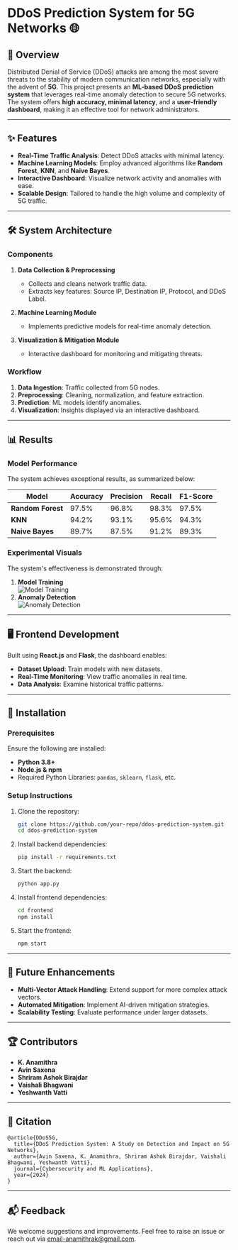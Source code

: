 
# DDoS Prediction System for 5G Networks 🌐

## 🚀 Overview  
Distributed Denial of Service (DDoS) attacks are among the most severe threats to the stability of modern communication networks, especially with the advent of **5G**. This project presents an **ML-based DDoS prediction system** that leverages real-time anomaly detection to secure 5G networks. The system offers **high accuracy, minimal latency**, and a **user-friendly dashboard**, making it an effective tool for network administrators.

---

## ✨ Features  
- **Real-Time Traffic Analysis**: Detect DDoS attacks with minimal latency.  
- **Machine Learning Models**: Employ advanced algorithms like **Random Forest**, **KNN**, and **Naive Bayes**.  
- **Interactive Dashboard**: Visualize network activity and anomalies with ease.  
- **Scalable Design**: Tailored to handle the high volume and complexity of 5G traffic.

---

## 🛠 System Architecture  
### Components  
1. **Data Collection & Preprocessing**  
   - Collects and cleans network traffic data.  
   - Extracts key features: Source IP, Destination IP, Protocol, and DDoS Label.

2. **Machine Learning Module**  
   - Implements predictive models for real-time anomaly detection.

3. **Visualization & Mitigation Module**  
   - Interactive dashboard for monitoring and mitigating threats.

### Workflow  
1. **Data Ingestion**: Traffic collected from 5G nodes.  
2. **Preprocessing**: Cleaning, normalization, and feature extraction.  
3. **Prediction**: ML models identify anomalies.  
4. **Visualization**: Insights displayed via an interactive dashboard.

---

## 📊 Results  
### Model Performance  
The system achieves exceptional results, as summarized below:

| Model          | Accuracy | Precision | Recall | F1-Score |
|----------------|----------|-----------|--------|----------|
| **Random Forest** | 97.5%    | 96.8%     | 98.3%  | 97.5%    |
| **KNN**          | 94.2%    | 93.1%     | 95.6%  | 94.3%    |
| **Naive Bayes**   | 89.7%    | 87.5%     | 91.2%  | 89.3%    |

### Experimental Visuals  
The system's effectiveness is demonstrated through:  
1. **Model Training**  
   ![Model Training](path-to-training-image.png)  
2. **Anomaly Detection**  
   ![Anomaly Detection](path-to-prediction-image.png)

---

## 🖥 Frontend Development  
Built using **React.js** and **Flask**, the dashboard enables:  
- **Dataset Upload**: Train models with new datasets.  
- **Real-Time Monitoring**: View traffic anomalies in real time.  
- **Data Analysis**: Examine historical traffic patterns.  

---

## 🔧 Installation  
### Prerequisites  
Ensure the following are installed:  
- **Python 3.8+**  
- **Node.js & npm**  
- Required Python Libraries: `pandas`, `sklearn`, `flask`, etc.  

### Setup Instructions  
1. Clone the repository:  
   ```bash
   git clone https://github.com/your-repo/ddos-prediction-system.git
   cd ddos-prediction-system
   ```  
2. Install backend dependencies:  
   ```bash
   pip install -r requirements.txt
   ```  
3. Start the backend:  
   ```bash
   python app.py
   ```  
4. Install frontend dependencies:  
   ```bash
   cd frontend
   npm install
   ```  
5. Start the frontend:  
   ```bash
   npm start
   ```

---

## 🔮 Future Enhancements  
- **Multi-Vector Attack Handling**: Extend support for more complex attack vectors.  
- **Automated Mitigation**: Implement AI-driven mitigation strategies.  
- **Scalability Testing**: Evaluate performance under larger datasets.

---

## 🏆 Contributors  
- **K. Anamithra**  
- **Avin Saxena**  
- **Shriram Ashok Birajdar**  
- **Vaishali Bhagwani**  
- **Yeshwanth Vatti**

---

## 📜 Citation
```
@article{DDoS5G,
  title={DDoS Prediction System: A Study on Detection and Impact on 5G Networks},
  author={Avin Saxena, K. Anamithra, Shriram Ashok Birajdar, Vaishali Bhagwani, Yeshwanth Vatti},
  journal={Cybersecurity and ML Applications},
  year={2024}
}
```

---

## 📬 Feedback  
We welcome suggestions and improvements. Feel free to raise an issue or reach out via email-anamithrak@gmail.com.  
